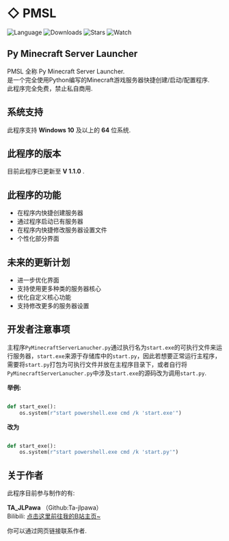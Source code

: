 # ◇  PMSL 
![Language](https://img.shields.io/badge/Python-3.9.11-blue)  ![Downloads](https://img.shields.io/github/downloads/Ta-Jlpawa/PMSL/total?label=Downloads)  ![Stars](https://img.shields.io/github/stars/Ta-Jlpawa/PMSL)  ![Watch](https://img.shields.io/github/watchers/Ta-Jlpawa/PMSL)

## Py Minecraft Server Launcher

PMSL 全称 Py Minecraft Server Launcher.  
是一个完全使用Python编写的Minecraft游戏服务器快捷创建/启动/配置程序.  
此程序完全免费，禁止私自商用.

## 系统支持

此程序支持 **Windows 10** 及以上的 **64** 位系统.

## 此程序的版本

目前此程序已更新至   **V 1.1.0** .

## 此程序的功能

- 在程序内快捷创建服务器
- 通过程序启动已有服务器
- 在程序内快捷修改服务器设置文件
- 个性化部分界面

## 未来的更新计划

- 进一步优化界面
- 支持使用更多种类的服务器核心
- 优化自定义核心功能
- 支持修改更多的服务器设置

## 开发者注意事项

主程序`PyMinecraftServerLanucher.py`通过执行名为`start.exe`的可执行文件来运行服务器，`start.exe`来源于存储库中的`start.py`，因此若想要正常运行主程序，需要将`start.py`打包为可执行文件并放在主程序目录下，或者自行将`PyMinecraftServerLanucher.py`中涉及`start.exe`的源码改为调用`start.py`.

**举例:**
```python

def start_exe():
    os.system(r"start powershell.exe cmd /k 'start.exe'")

```
**改为**
```python

def start_exe():
    os.system(r"start powershell.exe cmd /k 'start.py'")

```

## 关于作者

此程序目前参与制作的有:

**TA_JLPawa**  （Github:Ta-jlpawa）  
Bilibili: [点击这里前往我的B站主页~](https://space.bilibili.com/1101301178)

你可以通过网页链接联系作者.
